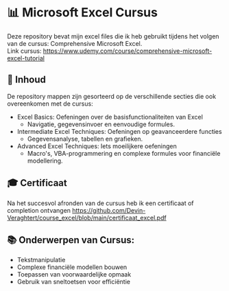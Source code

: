 # 📊 Microsoft Excel Cursus
Deze repository bevat mijn excel files die ik heb gebruikt tijdens het volgen van de cursus: Comprehensive Microsoft Excel.
<br />Link cursus: https://www.udemy.com/course/comprehensive-microsoft-excel-tutorial

## 📁 Inhoud
De repository mappen zijn gesorteerd op de verschillende secties die ook overeenkomen met de cursus:
* Excel Basics: Oefeningen over de basisfunctionaliteiten van Excel
  * Navigatie, gegevensinvoer en eenvoudige formules.
* Intermediate Excel Techniques: Oefeningen op geavanceerdere functies
  * Gegevensanalyse, tabellen en grafieken.
* Advanced Excel Techniques: Iets moeilijkere oefeningen
  * Macro's, VBA-programmering en complexe formules voor financiële modellering.

## 🎓 Certificaat
Na het succesvol afronden van de cursus heb ik een certificaat of completion ontvangen
https://github.com/Devin-Veraghtert/course_excel/blob/main/certificaat_excel.pdf

## 📚 Onderwerpen van Cursus:
* Tekstmanipulatie
* Complexe financiële modellen bouwen
* Toepassen van voorwaardelijke opmaak
* Gebruik van sneltoetsen voor efficiëntie
